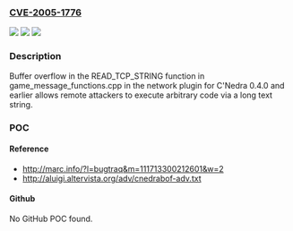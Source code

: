 ### [CVE-2005-1776](https://cve.mitre.org/cgi-bin/cvename.cgi?name=CVE-2005-1776)
![](https://img.shields.io/static/v1?label=Product&message=n%2Fa&color=blue)
![](https://img.shields.io/static/v1?label=Version&message=n%2Fa&color=blue)
![](https://img.shields.io/static/v1?label=Vulnerability&message=n%2Fa&color=brighgreen)

### Description

Buffer overflow in the READ_TCP_STRING function in game_message_functions.cpp in the network plugin for C'Nedra 0.4.0 and earlier allows remote attackers to execute arbitrary code via a long text string.

### POC

#### Reference
- http://marc.info/?l=bugtraq&m=111713300212601&w=2
- http://aluigi.altervista.org/adv/cnedrabof-adv.txt

#### Github
No GitHub POC found.

